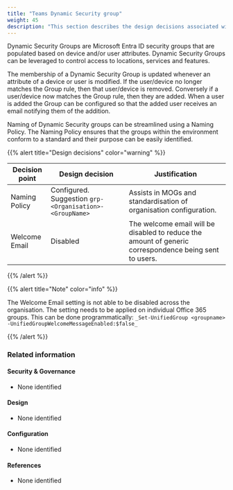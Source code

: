 ```yaml
---
title: "Teams Dynamic Security group"
weight: 45
description: "This section describes the design decisions associated with Teams Teams Dynamic Security group for system(s) built using ASD's Blueprint for Secure Cloud."
---
```


Dynamic Security Groups are Microsoft Entra ID security groups that are populated based on device and/or user attributes. Dynamic Security Groups can be leveraged to control access to locations, services and features.

The membership of a Dynamic Security Group is updated whenever an attribute of a device or user is modified. If the user/device no longer matches the Group rule, then that user/device is removed. Conversely if a user/device now matches the Group rule, then they are added. When a user is added the Group can be configured so that the added user receives an email notifying them of the addition.

Naming of Dynamic Security groups can be streamlined using a Naming Policy. The Naming Policy ensures that the groups within the environment conform to a standard and their purpose can be easily identified.

{{% alert title="Design decisions" color="warning" %}}

| Decision point | Design decision                                         | Justification                                                                                          |
|----------------|---------------------------------------------------------|--------------------------------------------------------------------------------------------------------|
| Naming Policy  | Configured. Suggestion `grp-<Organisation>-<GroupName>` | Assists in MOGs and standardisation of organisation configuration.                                     |
| Welcome Email  | Disabled                                                | The welcome email will be disabled to reduce the amount of generic correspondence being sent to users. |

{{% /alert %}}

{{% alert title="Note" color="info" %}}

The Welcome Email setting is not able to be disabled across the organisation. The setting needs to be applied on individual Office 365 groups. This can be done programmatically: `_Set-UnifiedGroup <groupname> -UnifiedGroupWelcomeMessageEnabled:$false_`

{{% /alert %}}

### Related information

#### Security & Governance

* None identified

#### Design

* None identified

#### Configuration

* None identified

#### References

* None identified